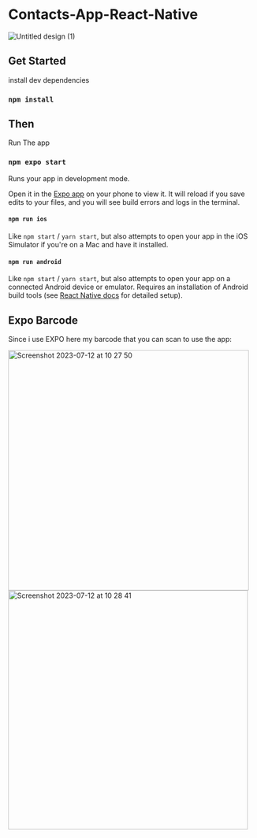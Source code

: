 # Contacts-App-React-Native

![Untitled design (1)](https://github.com/boogerjosh/Josua-Simatupang-Apptest/assets/94213206/eed44685-0606-4e95-ae65-9123d201f08d)

## Get Started

install dev dependencies

### `npm install`

## Then

Run The app

### `npm expo start`

Runs your app in development mode.

Open it in the [Expo app](https://expo.io) on your phone to view it. It will reload if you save edits to your files, and you will see build errors and logs in the terminal.

#### `npm run ios`

Like `npm start` / `yarn start`, but also attempts to open your app in the iOS Simulator if you're on a Mac and have it installed.

#### `npm run android`

Like `npm start` / `yarn start`, but also attempts to open your app on a connected Android device or emulator. Requires an installation of Android build tools (see [React Native docs](https://facebook.github.io/react-native/docs/getting-started.html) for detailed setup).

## Expo Barcode 

Since i use EXPO here my barcode that you can scan to use the app:

<img width="488" alt="Screenshot 2023-07-12 at 10 27 50" src="https://github.com/boogerjosh/Josua-Simatupang-Apptest/assets/94213206/951da838-58d5-499a-bec6-db561fe9e64b">
<img width="486" alt="Screenshot 2023-07-12 at 10 28 41" src="https://github.com/boogerjosh/Josua-Simatupang-Apptest/assets/94213206/94935c16-0662-4125-8a42-f736e831ca32">





